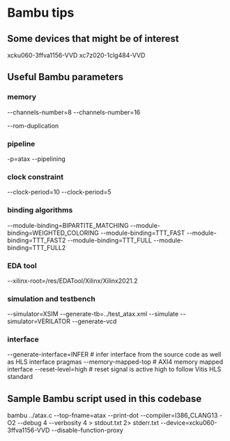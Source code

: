 # Bambu tips
## Some devices that might be of interest
xcku060-3ffva1156-VVD
xc7z020-1clg484-VVD

## Useful Bambu parameters

### memory
--channels-number=8
--channels-number=16

--rom-duplication

### pipeline
-p=atax
--pipelining


### clock constraint
--clock-period=10
--clock-period=5

### binding algorithms
--module-binding=BIPARTITE_MATCHING
--module-binding=WEIGHTED_COLORING
--module-binding=TTT_FAST
--module-binding=TTT_FAST2
--module-binding=TTT_FULL
--module-binding=TTT_FULL2

### EDA tool
--xilinx-root=/res/EDATool/Xilinx/Xilinx2021.2


### simulation and testbench
--simulator=XSIM
--generate-tb=../test_atax.xml --simulate --simulator=VERILATOR
--generate-vcd

### interface
--generate-interface=INFER      # infer interface from the source code as well as HLS interface pragmas
--memory-mapped-top             # AXI4 memory mapped interface
--reset-level=high              # reset signal is active high to follow Vitis HLS standard


## Sample Bambu script used in this codebase

bambu ../atax.c --top-fname=atax --print-dot --compiler=I386_CLANG13 -O2 --debug 4 --verbosity 4 > stdout.txt 2> stderr.txt --device=xcku060-3ffva1156-VVD --disable-function-proxy 
